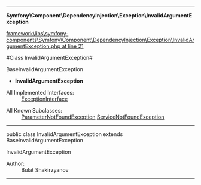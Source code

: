 

- - -

**Symfony\Component\DependencyInjection\Exception\InvalidArgumentException**


<a href="https://github.com/JeyDotC/Hirudo/blob/master/framework/libs/symfony-components/Symfony/Component/DependencyInjection/Exception/InvalidArgumentException.php#L21" >framework\libs\symfony-components\Symfony\Component\DependencyInjection\Exception\InvalidArgumentException.php at line 21</a>

#Class InvalidArgumentException#

BaseInvalidArgumentException
* **InvalidArgumentException**


<dl>
<dt>All Implemented Interfaces:</dt>
<dd><a href="https://github.com/JeyDotC/Hirudo-docs/blob/master/symfony/component/dependencyinjection/exception/ExceptionInterface.md">ExceptionInterface</a> </dd>
</dl>

<dl>
<dt>All Known Subclasses:</dt>
<dd><a href="https://github.com/JeyDotC/Hirudo-docs/blob/master/symfony/component/dependencyinjection/exception/ParameterNotFoundException.md">ParameterNotFoundException</a> <a href="https://github.com/JeyDotC/Hirudo-docs/blob/master/symfony/component/dependencyinjection/exception/ServiceNotFoundException.md">ServiceNotFoundException</a> </dd>
</dl>



- - -

<p class="signature"><span class='k'>public  class</span> <span class='nx'>InvalidArgumentException</span>
extends BaseInvalidArgumentException

</p>

<div class="comment" id="overview_description"><p>InvalidArgumentException</p></div>

<dl>
<dt>Author:</dt>
<dd>Bulat Shakirzyanov <bulat@theopenskyproject.com></dd>
</dl>


- - -

